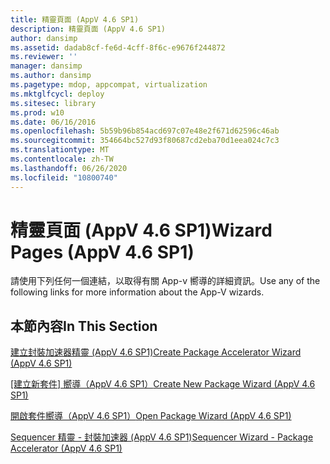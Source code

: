 ```yaml
---
title: 精靈頁面 (AppV 4.6 SP1)
description: 精靈頁面 (AppV 4.6 SP1)
author: dansimp
ms.assetid: dadab8cf-fe6d-4cff-8f6c-e9676f244872
ms.reviewer: ''
manager: dansimp
ms.author: dansimp
ms.pagetype: mdop, appcompat, virtualization
ms.mktglfcycl: deploy
ms.sitesec: library
ms.prod: w10
ms.date: 06/16/2016
ms.openlocfilehash: 5b59b96b854acd697c07e48e2f671d62596c46ab
ms.sourcegitcommit: 354664bc527d93f80687cd2eba70d1eea024c7c3
ms.translationtype: MT
ms.contentlocale: zh-TW
ms.lasthandoff: 06/26/2020
ms.locfileid: "10800740"
---
```

# <span data-ttu-id="9ffdf-103">精靈頁面 (AppV 4.6 SP1)</span><span class="sxs-lookup"><span data-stu-id="9ffdf-103">Wizard Pages (AppV 4.6 SP1)</span></span>


<span data-ttu-id="9ffdf-104">請使用下列任何一個連結，以取得有關 App-v 嚮導的詳細資訊。</span><span class="sxs-lookup"><span data-stu-id="9ffdf-104">Use any of the following links for more information about the App-V wizards.</span></span>

## <span data-ttu-id="9ffdf-105">本節內容</span><span class="sxs-lookup"><span data-stu-id="9ffdf-105">In This Section</span></span>


<a href="" id="create-package-accelerator-wizard--appv-4-6-sp1-"></a>[<span data-ttu-id="9ffdf-106">建立封裝加速器精靈 (AppV 4.6 SP1)</span><span class="sxs-lookup"><span data-stu-id="9ffdf-106">Create Package Accelerator Wizard (AppV 4.6 SP1)</span></span>](create-package-accelerator-wizard--appv-46-sp1-.md)  

<a href="" id="create-new-package-wizard---appv-4-6-sp1-"></a>[<span data-ttu-id="9ffdf-107">[建立新套件] 嚮導（AppV 4.6 SP1）</span><span class="sxs-lookup"><span data-stu-id="9ffdf-107">Create New Package Wizard (AppV 4.6 SP1)</span></span>](create-new-package-wizard---appv-46-sp1-.md)  

<a href="" id="open-package-wizard---appv-4-6-sp1-"></a>[<span data-ttu-id="9ffdf-108">開啟套件嚮導（AppV 4.6 SP1）</span><span class="sxs-lookup"><span data-stu-id="9ffdf-108">Open Package Wizard (AppV 4.6 SP1)</span></span>](open-package-wizard---appv-46-sp1-.md)  

<a href="" id="sequencer-wizard---package-accelerator--appv-4-6-sp1-"></a>[<span data-ttu-id="9ffdf-109">Sequencer 精靈 - 封裝加速器 (AppV 4.6 SP1)</span><span class="sxs-lookup"><span data-stu-id="9ffdf-109">Sequencer Wizard - Package Accelerator (AppV 4.6 SP1)</span></span>](sequencer-wizard---package-accelerator--appv-46-sp1-.md)  

 

 





